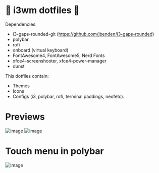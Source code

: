 # 🌌 i3wm dotfiles 🌌

Dependencies:
- i3-gaps-rounded-git (https://github.com/jbenden/i3-gaps-rounded)
- polybar
- rofi
- onboard (virtual keyboard)
- FontAwesome4, FontAwesome5, Nerd Fonts
- xfce4-screenshooter, xfce4-power-manager
- dunst

This dotfiles contain:

  - Themes
  - Icons
  - Configs (i3, polybar, rofi, terminal paddings, neofetc).
  
 # Previews
 
![image](https://user-images.githubusercontent.com/85375012/199650706-a30d0e1a-8415-4ad4-b5c8-86d311e036da.png)
![image](https://user-images.githubusercontent.com/85375012/199655431-a7c95030-0e2c-4fab-8e97-e9376cce2402.png)
# Touch menu in polybar 
![image](https://user-images.githubusercontent.com/85375012/199650807-0c1a8033-cbde-4a88-8ab7-1b65eb31fc58.png)
